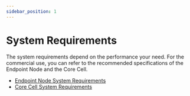 ```yaml
---
sidebar_position: 1
---
```


# System Requirements

The system requirements depend on the performance your need.
For the commercial use, you can refer to the recommended specifications of the Endpoint Node and the Core Cell. 

- [Endpoint Node System Requirements](../endpoint-node/system-requirements.md)
- [Core Cell System Requirements](../core-cell/system-requirements.md)

